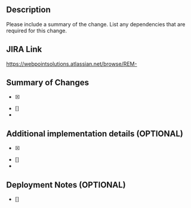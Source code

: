 ## Description

Please include a summary of the change. List any dependencies that are required for this change.

## JIRA Link
https://webpointsolutions.atlassian.net/browse/REM-

## Summary of Changes

- [x]
- []
- 

## Additional implementation details (OPTIONAL)

- [x]
- []
- 

## Deployment Notes (OPTIONAL)

- []
